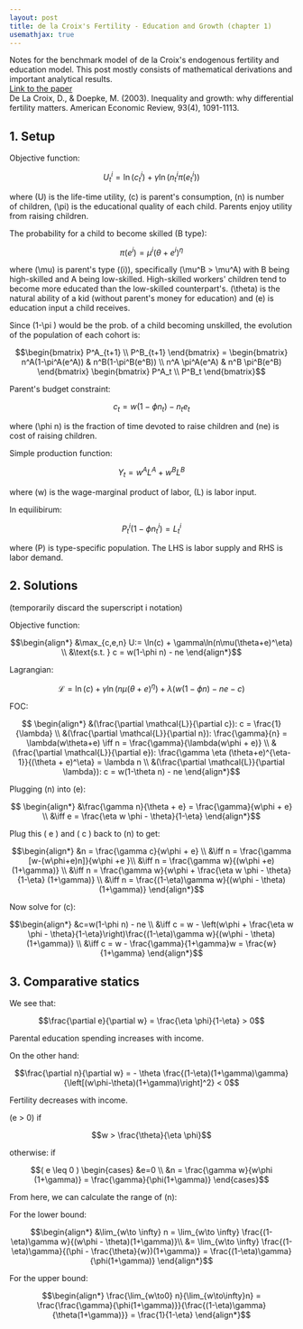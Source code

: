 ```yaml
---
layout: post
title: de la Croix's Fertility - Education and Growth (chapter 1)
usemathjax: true
---
```


Notes for the benchmark model of de la Croix's endogenous fertility and education model. This post mostly consists of mathematical derivations and important analytical results.  
[Link to the paper](https://www.aeaweb.org/articles?id=10.1257/000282803769206214)  
De La Croix, D., & Doepke, M. (2003). Inequality and growth: why differential fertility matters. American Economic Review, 93(4), 1091-1113.

## 1\. Setup

Objective function:

$$U^i_t = \ln(c^i_t) + \gamma \ln(n^i_t \pi(e^i_t))$$ 

where \(U\) is the life-time utility, \(c\) is parent's consumption, \(n\) is number of children, \(\pi\) is the educational quality of each child. Parents enjoy utility from raising children.

The probability for a child to become skilled (B type): 

$$\pi(e^i) = \mu^i (\theta + e^i)^\eta$$ 

where \(\mu\) is parent's type \((i)\), specifically \(\mu^B > \mu^A\) with B being high-skilled and A being low-skilled. High-skilled workers' children tend to become more educated than the low-skilled counterpart's. \(\theta\) is the natural ability of a kid (without parent's money for education) and \(e\) is education input a child receives.

Since \(1-\pi \) would be the prob. of a child becoming unskilled, the evolution of the population of each cohort is:

 $$\begin{bmatrix} P^A_{t+1} \\ P^B_{t+1} \end{bmatrix} = \begin{bmatrix} n^A(1-\pi^A(e^A)) & n^B(1-\pi^B(e^B)) \\ n^A \pi^A(e^A) & n^B \pi^B(e^B) \end{bmatrix} \begin{bmatrix} P^A_t \\ P^B_t \end{bmatrix}$$

Parent's budget constraint:

$$c_t = w(1-\phi n_t) - n_t e_t$$ 

where \(\phi n\) is the fraction of time devoted to raise children and \(ne\) is cost of raising children.

Simple production function: 

$$Y_t = w^A L^A + w^B L^B$$ 

where \(w\) is the wage-marginal product of labor, \(L\) is labor input.

In equilibirum: 

$$P^i_t(1-\phi n_t^i) = L^i_t$$ 

where \(P\) is type-specific population. The LHS is labor supply and RHS is labor demand.

## 2\. Solutions

(temporarily discard the superscript i notation)

Objective function:

$$\begin{align*} &\max_{c,e,n} U:= \ln(c) + \gamma\ln(n\mu(\theta+e)^\eta) \\ &\text{s.t. } c = w(1-\phi n) - ne \end{align*}$$

Lagrangian:

$$\mathcal{L} = \ln(c) + \gamma \ln(n\mu(\theta+e)^\eta) + \lambda (w(1-\phi n) - ne - c)$$

FOC:

$$ \begin{align*} &(\frac{\partial \mathcal{L}}{\partial c}): c = \frac{1}{\lambda} \\ &(\frac{\partial \mathcal{L}}{\partial n}): \frac{\gamma}{n} = \lambda(w\theta+e) \iff n = \frac{\gamma}{\lambda(w\phi + e)} \\ &(\frac{\partial \mathcal{L}}{\partial e}): \frac{\gamma \eta (\theta+e)^{\eta-1}}{(\theta + e)^\eta} = \lambda n \\ &(\frac{\partial \mathcal{L}}{\partial \lambda}): c = w(1-\theta n) - ne \end{align*}$$

Plugging \(n\) into \(e\):

$$ \begin{align*} &\frac{\gamma n}{\theta + e} = \frac{\gamma}{w\phi + e} \\ &\iff e = \frac{\eta w \phi - \theta}{1-\eta} \end{align*}$$

Plug this \( e \) and \( c \) back to \(n\) to get:

$$\begin{align*} &n = \frac{\gamma c}{w\phi + e} \\ &\iff n = \frac{\gamma [w-(w\phi+e)n]}{w\phi +e }\\ &\iff n = \frac{\gamma w}{(w\phi +e)(1+\gamma)} \\ &\iff n = \frac{\gamma w}{w\phi + \frac{\eta w \phi - \theta}{1-\eta} (1+\gamma)} \\ &\iff n = \frac{(1-\eta)\gamma w}{(w\phi - \theta)(1+\gamma)} \end{align*}$$

Now solve for \(c\):

$$\begin{align*} &c=w(1-\phi n) - ne \\ &\iff c = w - \left(w\phi + \frac{\eta w \phi - \theta}{1-\eta}\right)\frac{(1-\eta)\gamma w}{(w\phi - \theta)(1+\gamma)} \\ &\iff c = w - \frac{\gamma}{1+\gamma}w = \frac{w}{1+\gamma} \end{align*}$$

## 3\. Comparative statics

We see that: 

$$\frac{\partial e}{\partial w} = \frac{\eta \phi}{1-\eta} > 0$$ 

Parental education spending increases with income. 

On the other hand:

$$\frac{\partial n}{\partial w} = - \theta \frac{(1-\eta)(1+\gamma)\gamma}{\left[(w\phi-\theta)(1+\gamma)\right]^2} < 0$$

Fertility decreases with income.

\(e > 0\) if

$$w > \frac{\theta}{\eta \phi}$$ 

otherwise: if

$$( e \leq 0 ) \begin{cases} &e=0 \\ &n = \frac{\gamma w}{w\phi (1+\gamma)} = \frac{\gamma}{\phi(1+\gamma)} \end{cases}$$

From here, we can calculate the range of \(n\):

For the lower bound:

$$\begin{align*} &\lim_{w\to \infty} n = \lim_{w\to \infty} \frac{(1-\eta)\gamma w}{(w\phi - \theta)(1+\gamma)}\\ &= \lim_{w\to \infty} \frac{(1-\eta)\gamma}{(\phi - \frac{\theta}{w})(1+\gamma)} = \frac{(1-\eta)\gamma}{\phi(1+\gamma)} \end{align*}$$

For the upper bound:

$$\begin{align*} \frac{\lim_{w\to0} n}{\lim_{w\to\infty}n} = \frac{\frac{\gamma}{\phi(1+\gamma)}}{\frac{(1-\eta)\gamma}{\theta(1+\gamma)}} = \frac{1}{1-\eta} \end{align*}$$
